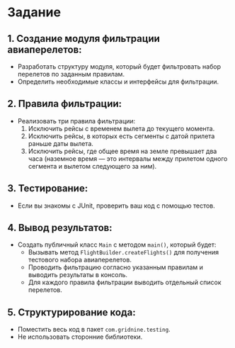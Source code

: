 # Задание

## 1. Создание модуля фильтрации авиаперелетов:
- Разработать структуру модуля, который будет фильтровать набор перелетов по заданным правилам.
- Определить необходимые классы и интерфейсы для фильтрации.

## 2. Правила фильтрации:
- Реализовать три правила фильтрации:
    1. Исключить рейсы с временем вылета до текущего момента.
    2. Исключить рейсы, в которых есть сегменты с датой прилета раньше даты вылета.
    3. Исключить рейсы, где общее время на земле превышает два часа (наземное время — это интервалы между прилетом одного сегмента и вылетом следующего за ним).

## 3. Тестирование:
- Если вы знакомы с JUnit, проверить ваш код с помощью тестов.

## 4. Вывод результатов:
- Создать публичный класс `Main` с методом `main()`, который будет:
    - Вызывать метод `FlightBuilder.createFlights()` для получения тестового набора авиаперелетов.
    - Проводить фильтрацию согласно указанным правилам и выводить результаты в консоль.
    - Для каждого правила фильтрации выводить отдельный список перелетов.

## 5. Структурирование кода:
- Поместить весь код в пакет `com.gridnine.testing`.
- Не использовать сторонние библиотеки.